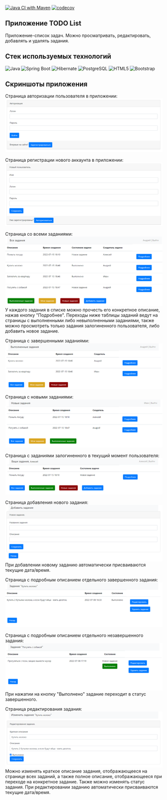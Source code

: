 [![Java CI with Maven](https://github.com/Insomn1ac/job4j_todo/actions/workflows/maven.yml/badge.svg)](https://github.com/Insomn1ac/job4j_todo/actions/workflows/maven.yml)
[![codecov](https://codecov.io/gh/Insomn1ac/job4j_todo/branch/master/graph/badge.svg?token=N1P4ST7B1P)](https://codecov.io/gh/Insomn1ac/job4j_todo)

<a name="title"><h2>Приложение TODO List</h2></a>

Приложение-список задач. Можно просматривать, редактировать, добавлять и удалять задания.

<a name="tech"><h2>Стек используемых технологий</h2></a>

![Java](https://img.shields.io/badge/Java-ED8B00?style=for-the-badge&logo=java&logoColor=white)
![Spring Boot](https://img.shields.io/badge/Spring-6DB33F?style=for-the-badge&logo=spring&logoColor=white)
![Hibernate](https://img.shields.io/badge/Hibernate-59666C?style=for-the-badge&logo=Hibernate&logoColor=white)
![PostgreSQL](https://img.shields.io/badge/PostgreSQL-316192?style=for-the-badge&logo=postgresql&logoColor=white)
![HTML5](https://img.shields.io/badge/HTML5-E34F26?style=for-the-badge&logo=html5&logoColor=white)
![Bootstrap](https://img.shields.io/badge/Bootstrap-563D7C?style=for-the-badge&logo=bootstrap&logoColor=white)

<a name="tech"><h2>Скриншоты приложения</h2></a>

Страница авторизации пользователя в приложении:
![authorizationPage](src/main/resources/attachments/authorizationPage.png)

Страница регистрации нового аккаунта в приложении:
![registrationPage](src/main/resources/attachments/registrationPage.png)

Страница со всеми заданиями:
![allTasksPage](src/main/resources/attachments/allTasks.png)
У каждого задания в списке можно прочесть его конкретное описание, нажав кнопку "Подробнее".
Переходы ниже таблицы заданий ведут на страницы с выполненными либо невыполненными заданиями, 
также можно просмотреть только задания залогиненного пользователя, либо добавить новое задание.


Страница с завершенными заданиями:
![completedTasksPage](src/main/resources/attachments/complTasks.png)


Страница с новыми заданиями:
![newTasksPage](src/main/resources/attachments/newTask.png)


Страница с заданиями залогиненного в текущий момент пользователя:
![userTasksPage](src/main/resources/attachments/userTasks.png)


Страница добавления нового задания:
![addNewTaskPage](src/main/resources/attachments/addNewTask.png)
При добавлении новому заданию автоматически присваиваются текущие дата/время.


Страница с подробным описанием отдельного завершенного задания:
![completedTaskDescPage](src/main/resources/attachments/completedTaskDescription.png)


Страница с подробным описанием отдельного незавершенного задания:
![newTaskDescPage](src/main/resources/attachments/newTaskDescription.png)
При нажатии на кнопку "Выполнено" задание переходит в статус завершенного.


Страница редактирования задания:
![updateTaskPage](src/main/resources/attachments/taskUpdate.png)
Можно изменять краткое описание задания, отображающееся на странице всех заданий, 
а также полное описание, отображающееся при переходе на конкретное задание.
Также можно изменять статус задания.
При редактировании заданию автоматически присваиваются текущие дата/время.